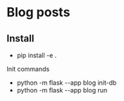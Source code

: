 # Blog posts

## Install
- pip install -e .

Init commands
- python -m flask --app blog init-db
- python -m flask --app blog run

